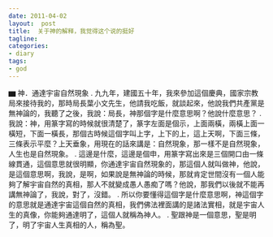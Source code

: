 ```yaml
---
date: 2011-04-02
layout:  post
title:  关于神的解释，我觉得这个说的挺好
tagline:
categories:
- diary
tags:
- god
---
```


▆ 神．通達宇宙自然現象
.
九九年，建國五十年，我來參加這個慶典，國家宗教局來接待我的，那時局長葉小文先生，他請我吃飯，就談起來，他說我們共產黨是無神論的，我聽了之後，我說：局長，神那個字是什麼意思啊？他說什麼意思？
.
我說：神，用篆字寫的時候就很清楚了，篆字左面是個示，上面兩橫，兩橫上面一橫短，下面一橫長，那個古時候這個字叫上字，上下的上，這上天啊，下面三條，三條表示平麼？上天垂象，用現在的話來講是：自然現象，那一樣不是自然現象，人生也是自然現象。
.
這邊是什麼，這邊是個申，用篆字寫出來是三個開口由一條線貫通，這個意思就很明顯，你通達宇宙自然現象的，那這個人就叫做神，他說，是這個意思啊，我說，是啊，如果說是無神論的時候，那就肯定世間沒有一個人能夠了解宇宙自然的真相，那人不就變成愚人愚痴了嗎？他說，那我們以後就不能再講無神論了，我說，對了，沒錯。
.
所以你要懂得這個字是什麼意思啊，神這個字的意思就是通達宇宙這個自然的真相，我們佛法裡面講的是諸法實相，就是宇宙人生的真像，你能夠通達明了，這個人就稱為神人。
.
聖跟神是一個意思，聖是明了，明了宇宙人生真相的人，稱為聖。
